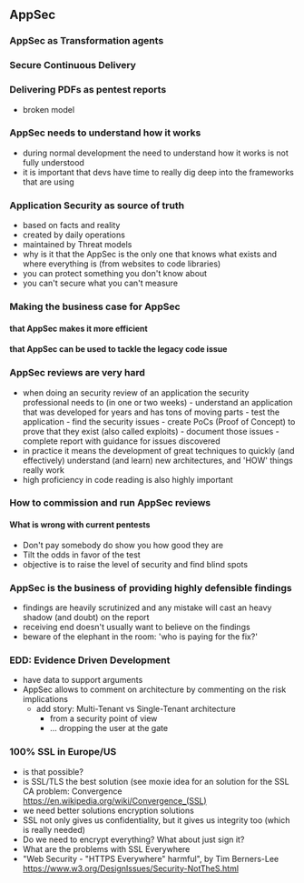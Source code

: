 ## AppSec

### AppSec as Transformation agents

### Secure Continuous Delivery

### Delivering PDFs as pentest reports

- broken model

### AppSec needs to understand how it works

- during normal development the need to understand how it works is not fully understood
- it is important that devs have time to really dig deep into the frameworks that are using

### Application Security as source of truth

  - based on facts and reality
  - created by daily operations
  - maintained by Threat models
  - why is it that the AppSec is the only one that knows what exists and where everything is (from websites to code libraries)
  - you can protect something you don't know about
  - you can't secure what you can't measure

### Making the business case for AppSec

#### that AppSec makes it more efficient

#### that AppSec can be used to tackle the legacy code issue


### AppSec reviews are very hard

  -  when doing an security review of an application the security professional needs to (in one or two weeks)
    - understand an application that was developed for years and has tons of moving parts
    - test the application
    - find the security issues
    - create PoCs (Proof of Concept) to prove that they exist (also called exploits)
    - document those issues
    - complete report with guidance for issues discovered
  - in practice it means the development of great techniques to quickly (and effectively) understand (and learn) new architectures, and 'HOW' things really work
  - high proficiency in code reading is also highly important

### How to commission and run AppSec reviews

#### What is wrong with current pentests

- Don't pay somebody do show you how good they are
- Tilt the odds in favor of the test
- objective is to raise the level of security and find blind spots

### AppSec is the business of providing highly defensible findings

 - findings are heavily scrutinized and any mistake will cast an heavy shadow (and doubt) on the report
 - receiving end doesn't usually want to believe on the findings
 - beware of the elephant in the room: 'who is paying for the fix?'

### EDD: Evidence Driven Development

- have data to support arguments
- AppSec allows to comment on architecture by commenting on the risk implications
  - add story: Multi-Tenant vs Single-Tenant architecture
    - from a security point of view
    - ... dropping the user at the gate

### 100% SSL in Europe/US

 - is that possible?
 - is SSL/TLS the best solution (see moxie idea for an solution for the SSL CA problem: Convergence https://en.wikipedia.org/wiki/Convergence_(SSL)
 - we need better solutions encryption solutions
 - SSL not only gives us confidentiality, but it gives us integrity too (which is really needed)
 - Do we need to encrypt everything? What about just sign it?
 - What are the problems with SSL Everywhere
  - "Web Security - "HTTPS Everywhere" harmful", by Tim Berners-Lee  https://www.w3.org/DesignIssues/Security-NotTheS.html

